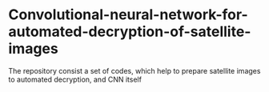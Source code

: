 # Convolutional-neural-network-for-automated-decryption-of-satellite-images
The repository consist a set of codes, which help to prepare satellite images to automated decryption, and CNN itself

